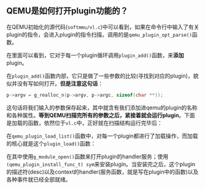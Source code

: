 <h2>QEMU是如何打开plugin功能的？</h2>

在QEMU初始化的源代码(`softmmu/vl.c`)中可以看到，如果在命令行中输入了有关plugin的指令，会进入plugin的指令扫描，调用的是`qemu_plugin_opt_parse()`函数。



在里面可以看到，它对于每一个plugin循环调用`plugin_add()`函数，来**添加**plugin。



在`plugin_add()`函数内部，它只是做了一些参数的比较(寻找到对应的plugin)，貌似并没有写如何打开。**但是注意这句话**：

```c
p->argv = g_realloc_n(p->argv, p->argc, sizeof(char **));
```

这句话将我们输入的参数保存起来，其中就含有我们添加进qemu的plugin的名称和各种属性。**等到QEMU扫描完所有的参数之后，紧接着就会运行plugin**。下面是加载的函数，依然位于`vl.c`中，正好就在扫描结构运行完毕后：



在`qemu_plugin_load_list()`函数中，对每一个plugin都进行了加载操作，而加载的核心就是这个`plugin_load()`函数：



在其中使用`g_module_open()`函数来打开plugin的handler服务；使用`(qemu_plugin_install_func_t) sym`来安装plugin。当安装完之后，这个plugin的描述符(desc)以及context的handler(服务函数，就是写在plugin中的函数)以及各种事件就已经全部就绪。